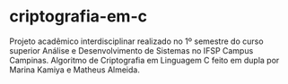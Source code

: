 # criptografia-em-c
Projeto acadêmico interdisciplinar realizado no 1º semestre do curso superior Análise e Desenvolvimento de Sistemas no IFSP Campus Campinas. Algoritmo de Criptografia em Linguagem C feito em dupla por Marina Kamiya e Matheus Almeida.
